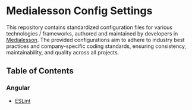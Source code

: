 # Medialesson Config Settings

This repository contains standardized configuration files for various technologies / frameworks, authored and maintained by developers in [Medialesson](https://medialesson.de/en). The provided
configurations aim to adhere to industry best practices and company-specific coding standards, ensuring consistency, maintainability, and quality across all projects.

## Table of Contents

### Angular

- [ESLint](angular/eslint/eslint.md)